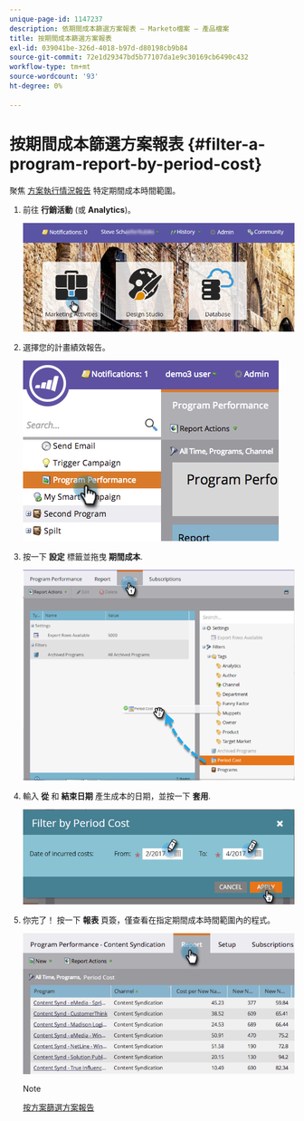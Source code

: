 ```yaml
---
unique-page-id: 1147237
description: 依期間成本篩選方案報表 — Marketo檔案 — 產品檔案
title: 按期間成本篩選方案報表
exl-id: 039041be-326d-4018-b97d-d80198cb9b84
source-git-commit: 72e1d29347bd5b77107da1e9c30169cb6490c432
workflow-type: tm+mt
source-wordcount: '93'
ht-degree: 0%

---
```


# 按期間成本篩選方案報表 {#filter-a-program-report-by-period-cost}

聚焦 [方案執行情況報告](/help/marketo/product-docs/core-marketo-concepts/programs/program-performance-report/create-a-program-performance-report.md) 特定期間成本時間範圍。

1. 前往 **行銷活動** (或 **Analytics**)。

   ![](assets/login-marketing-activities-1.png)

1. 選擇您的計畫績效報告。

   ![](assets/image2014-9-23-16-3a22-3a52.png)

1. 按一下 **設定** 標籤並拖曳 **期間成本**.

   ![](assets/lm-86194-1.png)

1. 輸入 **從** 和 **結束日期** 產生成本的日期，並按一下 **套用**.

   ![](assets/lm-86194-2a-hands.png)

1. 你完了！ 按一下 **報表** 頁簽，僅查看在指定期間成本時間範圍內的程式。

   ![](assets/lm-86194-report-tab.png)

   >[!NOTE]
   >
   >[按方案篩選方案報告](/help/marketo/product-docs/core-marketo-concepts/programs/program-performance-report/filter-a-program-report-by-program.md)
